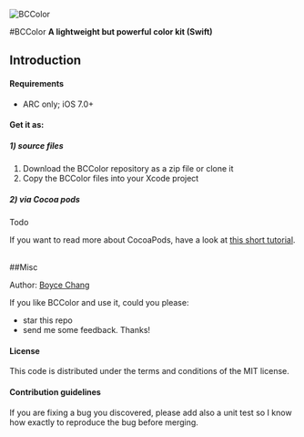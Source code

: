![BCColor](https://github.com/boycechang/BCColor/blob/master/icon.png)

#BCColor
**A lightweight but powerful color kit (Swift)**

## Introduction

#### Requirements

* ARC only; iOS 7.0+

#### Get it as: 
##### 1) source files

1. Download the BCColor repository as a zip file or clone it
2. Copy the BCColor files into your Xcode project

##### 2) via Cocoa pods

Todo

If you want to read more about CocoaPods, have a look at [this short tutorial](http://www.raywenderlich.com/12139/introduction-to-cocoapods).
 

##Misc

Author: [Boyce Chang](http://www.boycechang.com)

If you like BCColor and use it, could you please:

 * star this repo 
 * send me some feedback. Thanks!


#### License
This code is distributed under the terms and conditions of the MIT license. 


#### Contribution guidelines
If you are fixing a bug you discovered, please add also a unit test so I know how exactly to reproduce the bug before merging.
